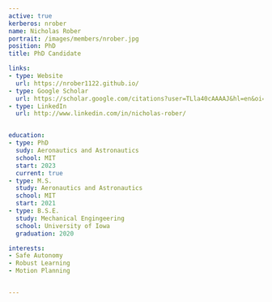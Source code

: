 ```yaml
---
active: true
kerberos: nrober
name: Nicholas Rober
portrait: /images/members/nrober.jpg
position: PhD
title: PhD Candidate

links:
- type: Website
  url: https://nrober1122.github.io/
- type: Google Scholar
  url: https://scholar.google.com/citations?user=TLla40cAAAAJ&hl=en&oi=ao
- type: LinkedIn
  url: http://www.linkedin.com/in/nicholas-rober/


education:
- type: PhD
  sudy: Aeronautics and Astronautics
  school: MIT
  start: 2023
  current: true
- type: M.S.
  study: Aeronautics and Astronautics
  school: MIT
  start: 2021
- type: B.S.E.
  study: Mechanical Engingeering
  school: University of Iowa
  graduation: 2020

interests:
- Safe Autonomy
- Robust Learning
- Motion Planning


--- 
```

